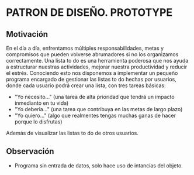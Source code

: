 # PATRON DE DISEÑO. PROTOTYPE

## Motivación
En el día a día, enfrentamos múltiples responsabilidades, metas y compromisos que pueden volverse abrumadores si no los organizamos correctamente. Una lista to do es una herramienta poderosa que nos ayuda a estructurar nuestras actividades, mejorar nuestra productividad y reducir el estrés. Conociendo esto nos disponemos a implementar un pequeño programa encargado de gestionar las listas to do hechas por usuarios, donde cada usuario podrá crear una lista, con tres tareas básicas:
-  "Yo necesito..." (una tarea de alta prioridad que tendrá un impacto inmedianto en tu vida)
-  "Yo deberia..." (una tarea que contribuya en las metas de largo plazo)
-  "Yo quiero..." (algo que realmentes tengas muchas ganas de hacer porque lo disfrutas)

Además de visualizar las listas to do de otros usuarios.


## Observación
- Programa sin entrada de datos, solo hace uso de intancias del objeto.